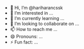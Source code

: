 - 👋 Hi, I’m @hariharancssk
- 👀 I’m interested in ...
- 🌱 I’m currently learning ...
- 💞️ I’m looking to collaborate on ...
- 📫 How to reach me ...
- 😄 Pronouns: ...
- ⚡ Fun fact: ...

<!---
hariharancssk/hariharancssk is a ✨ special ✨ repository because its `README.md` (this file) appears on your GitHub profile.
You can click the Preview link to take a look at your changes.
--->
